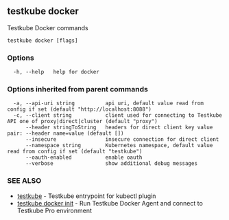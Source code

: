 
<head>
  <meta name="og:type" content="reference-doc" />
</head>

## testkube docker

Testkube Docker commands

```
testkube docker [flags]
```

### Options

```
  -h, --help   help for docker
```

### Options inherited from parent commands

```
  -a, --api-uri string          api uri, default value read from config if set (default "http://localhost:8088")
  -c, --client string           client used for connecting to Testkube API one of proxy|direct|cluster (default "proxy")
      --header stringToString   headers for direct client key value pair: --header name=value (default [])
      --insecure                insecure connection for direct client
      --namespace string        Kubernetes namespace, default value read from config if set (default "testkube")
      --oauth-enabled           enable oauth
      --verbose                 show additional debug messages
```

### SEE ALSO

* [testkube](testkube.md)	 - Testkube entrypoint for kubectl plugin
* [testkube docker init](testkube_docker_init.md)	 - Run Testkube Docker Agent and connect to Testkube Pro environment

